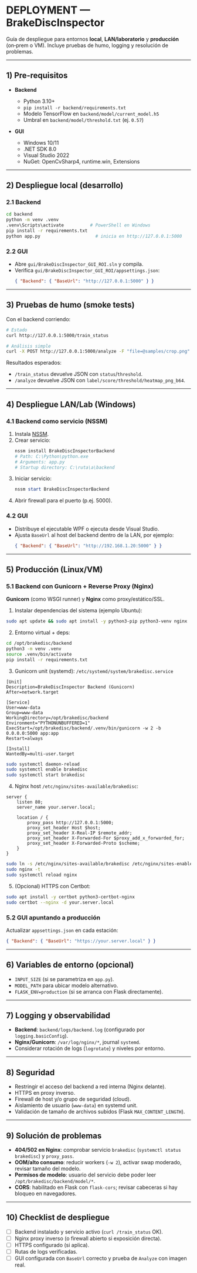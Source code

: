 
# DEPLOYMENT — BrakeDiscInspector

Guía de despliegue para entornos **local**, **LAN/laboratorio** y **producción** (on‑prem o VM). Incluye pruebas de humo, logging y resolución de problemas.

---

## 1) Pre‑requisitos

- **Backend**
  - Python 3.10+
  - `pip install -r backend/requirements.txt`
  - Modelo TensorFlow en `backend/model/current_model.h5`
  - Umbral en `backend/model/threshold.txt` (ej. `0.57`)

- **GUI**
  - Windows 10/11
  - .NET SDK 8.0
  - Visual Studio 2022
  - NuGet: OpenCvSharp4, runtime.win, Extensions

---

## 2) Despliegue local (desarrollo)

### 2.1 Backend
```bash
cd backend
python -m venv .venv
.venv\Scripts\activate          # PowerShell en Windows
pip install -r requirements.txt
python app.py                     # inicia en http://127.0.0.1:5000
```

### 2.2 GUI
- Abre `gui/BrakeDiscInspector_GUI_ROI.sln` y compila.
- Verifica `gui/BrakeDiscInspector_GUI_ROI/appsettings.json`:
  ```json
  { "Backend": { "BaseUrl": "http://127.0.0.1:5000" } }
  ```

---

## 3) Pruebas de humo (smoke tests)

Con el backend corriendo:
```bash
# Estado
curl http://127.0.0.1:5000/train_status

# Análisis simple
curl -X POST http://127.0.0.1:5000/analyze -F "file=@samples/crop.png"
```

Resultados esperados:
- `/train_status` devuelve JSON con `status`/`threshold`.
- `/analyze` devuelve JSON con `label/score/threshold/heatmap_png_b64`.

---

## 4) Despliegue LAN/Lab (Windows)

### 4.1 Backend como servicio (NSSM)
1. Instala [NSSM](https://nssm.cc/).
2. Crear servicio:
   ```powershell
   nssm install BrakeDiscInspectorBackend
   # Path: C:\Python\python.exe
   # Arguments: app.py
   # Startup directory: C:\ruta\a\backend
   ```
3. Iniciar servicio:
   ```powershell
   nssm start BrakeDiscInspectorBackend
   ```
4. Abrir firewall para el puerto (p.ej. 5000).

### 4.2 GUI
- Distribuye el ejecutable WPF o ejecuta desde Visual Studio.
- Ajusta `BaseUrl` al host del backend dentro de la LAN, por ejemplo:
  ```json
  { "Backend": { "BaseUrl": "http://192.168.1.20:5000" } }
  ```

---

## 5) Producción (Linux/VM)

### 5.1 Backend con Gunicorn + Reverse Proxy (Nginx)

**Gunicorn** (como WSGI runner) y **Nginx** como proxy/estático/SSL.

1) Instalar dependencias del sistema (ejemplo Ubuntu):
```bash
sudo apt update && sudo apt install -y python3-pip python3-venv nginx
```

2) Entorno virtual + deps:
```bash
cd /opt/brakedisc/backend
python3 -m venv .venv
source .venv/bin/activate
pip install -r requirements.txt
```

3) Gunicorn unit (systemd): `/etc/systemd/system/brakedisc.service`
```
[Unit]
Description=BrakeDiscInspector Backend (Gunicorn)
After=network.target

[Service]
User=www-data
Group=www-data
WorkingDirectory=/opt/brakedisc/backend
Environment="PYTHONUNBUFFERED=1"
ExecStart=/opt/brakedisc/backend/.venv/bin/gunicorn -w 2 -b 0.0.0.0:5000 app:app
Restart=always

[Install]
WantedBy=multi-user.target
```

```bash
sudo systemctl daemon-reload
sudo systemctl enable brakedisc
sudo systemctl start brakedisc
```

4) Nginx host `/etc/nginx/sites-available/brakedisc`:
```
server {
    listen 80;
    server_name your.server.local;

    location / {
        proxy_pass http://127.0.0.1:5000;
        proxy_set_header Host $host;
        proxy_set_header X-Real-IP $remote_addr;
        proxy_set_header X-Forwarded-For $proxy_add_x_forwarded_for;
        proxy_set_header X-Forwarded-Proto $scheme;
    }
}
```
```bash
sudo ln -s /etc/nginx/sites-available/brakedisc /etc/nginx/sites-enabled/brakedisc
sudo nginx -t
sudo systemctl reload nginx
```

5) (Opcional) HTTPS con Certbot:
```bash
sudo apt install -y certbot python3-certbot-nginx
sudo certbot --nginx -d your.server.local
```

### 5.2 GUI apuntando a producción
Actualizar `appsettings.json` en cada estación:
```json
{ "Backend": { "BaseUrl": "https://your.server.local" } }
```

---

## 6) Variables de entorno (opcional)

- `INPUT_SIZE` (si se parametriza en `app.py`).
- `MODEL_PATH` para ubicar modelo alternativo.
- `FLASK_ENV=production` (si se arranca con Flask directamente).

---

## 7) Logging y observabilidad

- **Backend**: `backend/logs/backend.log` (configurado por `logging.basicConfig`).
- **Nginx/Gunicorn**: `/var/log/nginx/*`, journal `systemd`.
- Considerar rotación de logs (`logrotate`) y niveles por entorno.

---

## 8) Seguridad

- Restringir el acceso del backend a red interna (Nginx delante).
- HTTPS en proxy inverso.
- Firewall de host y/o grupo de seguridad (cloud).
- Aislamiento de usuario (`www-data`) en systemd unit.
- Validación de tamaño de archivos subidos (Flask `MAX_CONTENT_LENGTH`).

---

## 9) Solución de problemas

- **404/502 en Nginx**: comprobar servicio `brakedisc` (`systemctl status brakedisc`) y `proxy_pass`.
- **OOM/alto consumo**: reducir workers (`-w 2`), activar swap moderado, revisar tamaño del modelo.
- **Permisos de modelo**: usuario del servicio debe poder leer `/opt/brakedisc/backend/model/*`.
- **CORS**: habilitado en Flask con `flask-cors`; revisar cabeceras si hay bloqueo en navegadores.

---

## 10) Checklist de despliegue

- [ ] Backend instalado y servicio activo (`curl /train_status` OK).
- [ ] Nginx proxy inverso (o firewall abierto si exposición directa).
- [ ] HTTPS configurado (si aplica).
- [ ] Rutas de logs verificadas.
- [ ] GUI configurada con `BaseUrl` correcto y prueba de `Analyze` con imagen real.
